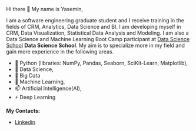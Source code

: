 Hi there 👋
My name is Yasemin,

I am a software engineering graduate student and I receive training in the fields of CRM, Analytics, Data Science and BI. I am developing myself in CRM, Data Visualization, Statistical Data Analysis and Modeling. I am also a Data Science and Machine Learning Boot Camp participant at [Data Science School](https://www.linkedin.com/in/veribilimiokulu/) **Data Science School**. My aim is to specialize more in my field and gain more experience in the following areas.

- 🔭 Python (libraries: NumPy, Pandas, Seaborn, SciKit-Learn, Matplotlib),
- 🌱 Data Science,
- 💬 Big Data
- 👯 Machine Learning,
- 📫 Artificial Intelligence(AI),
- ⚡ Deep Learning

**My Contacts:**
- [Linkedin](http://https://www.linkedin.com/in/yaseminarslann/)

